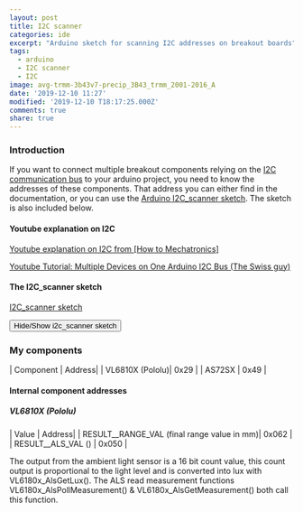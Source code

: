 ```yaml
---
layout: post
title: I2C scanner
categories: ide
excerpt: "Arduino sketch for scanning I2C addresses on breakout boards"
tags:
  - arduino
  - I2C scanner
  - I2C
image: avg-trmm-3b43v7-precip_3B43_trmm_2001-2016_A
date: '2019-12-10 11:27'
modified: '2019-12-10 T18:17:25.000Z'
comments: true
share: true
---
```

<script src="https://karttur.github.io/common/assets/js/karttur/togglediv.js"></script>

### Introduction

If you want to connect multiple breakout components relying on the [I2C communication bus]() to your arduino project, you need to know the addresses of these components. That address you can either find in the documentation, or you can use the [Arduino I2C_scanner sketch](https://playground.arduino.cc/Main/I2cScanner/). The sketch is also included below.

#### Youtube explanation on I2C

[Youtube explanation on I2C from [How to Mechatronics]](https://howtomechatronics.com/tutorials/arduino/how-i2c-communication-works-and-how-to-use-it-with-arduino/)

[Youtube Tutorial: Multiple Devices on One Arduino I2C Bus (The Swiss guy)](https://www.youtube.com/watch?v=QQLfzlPGjjE)

#### The I2C_scanner sketch

[I2C_scanner sketch](https://playground.arduino.cc/Main/I2cScanner/)

<button id= "toggle" onclick="hiddencode('togglesketch')">Hide/Show i2c_scanner sketch</button>

<div id="togglesketch" style="display:none">

{% capture text-capture %}
{% raw %}

```
// --------------------------------------
// i2c_scanner
//
// Version 1
//    This program (or code that looks like it)
//    can be found in many places.
//    For example on the Arduino.cc forum.
//    The original author is not know.
// Version 2, Juni 2012, Using Arduino 1.0.1
//     Adapted to be as simple as possible by Arduino.cc user Krodal
// Version 3, Feb 26  2013
//    V3 by louarnold
// Version 4, March 3, 2013, Using Arduino 1.0.3
//    by Arduino.cc user Krodal.
//    Changes by louarnold removed.
//    Scanning addresses changed from 0...127 to 1...119,
//    according to the i2c scanner by Nick Gammon
//    https://www.gammon.com.au/forum/?id=10896
// Version 5, March 28, 2013
//    As version 4, but address scans now to 127.
//    A sensor seems to use address 120.
// Version 6, November 27, 2015.
//    Added waiting for the Leonardo serial communication.
//
//
// This sketch tests the standard 7-bit addresses
// Devices with higher bit address might not be seen properly.
//

#include <Wire.h>


void setup()
{
 Wire.begin();

 Serial.begin(9600);
 while (!Serial);             // Leonardo: wait for serial monitor
 Serial.println("\nI2C Scanner");
}


void loop()
{
 byte error, address;
 int nDevices;

 Serial.println("Scanning...");

 nDevices = 0;
 for(address = 1; address < 127; address++ )
 {
   // The i2c_scanner uses the return value of
   // the Write.endTransmisstion to see if
   // a device did acknowledge to the address.
   Wire.beginTransmission(address);
   error = Wire.endTransmission();

   if (error == 0)
   {
     Serial.print("I2C device found at address 0x");
     if (address<16)
       Serial.print("0");
     Serial.print(address,HEX);
     Serial.println("  !");

     nDevices++;
   }
   else if (error==4)
   {
     Serial.print("Unknown error at address 0x");
     if (address<16)
       Serial.print("0");
     Serial.println(address,HEX);
   }    
 }
 if (nDevices == 0)
   Serial.println("No I2C devices found\n");
 else
   Serial.println("done\n");

 delay(5000);           // wait 5 seconds for next scan
}
```
{% endraw %}
{% endcapture %}
{% include widgets/toggle-code.html  toggle-text=text-capture  %}
</div>

### My components

| Component | Address|
| VL6810X (Pololu)| 0x29 |
| AS72SX  | 0x49   |

#### Internal component addresses

##### VL6810X (Pololu)

| Value | Address|
| RESULT__RANGE_VAL (final range value in mm)| 0x062 |
| RESULT__ALS_VAL ()  | 0x050   |

The output from the ambient light sensor is a 16 bit count value, this count output is proportional to the light level and is converted into lux with VL6180x_AlsGetLux(). The ALS read measurement functions VL6180x_AlsPollMeasurement() & VL6180x_AlsGetMeasurement() both call this function.
